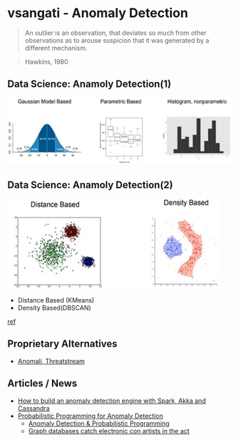 # vsangati - Anomaly Detection
> An outlier is an observation, that deviates so much from other observations as to arouse suspicion that it was generated by a different mechanism.

> Hawkins, 1980

## Data Science: Anamoly Detection(1)
![Anamoly Detection 1](images/anamoly-detection-1.png)

## Data Science: Anamoly Detection(2)
![Anamoly Detection 2](images/anamoly-detection-2.jpg)

- Distance Based (KMeans)
- Density Based(DBSCAN)

[ref](https://www.oreilly.com/learning/how-to-build-an-anomaly-detection-engine-with-spark-akka-and-cassandra)


## Proprietary Alternatives
- [Anomali, Threatstream](https://www.anomali.com/)

## Articles / News
- [How to build an anomaly detection engine with Spark, Akka and Cassandra](https://www.oreilly.com/learning/how-to-build-an-anomaly-detection-engine-with-spark-akka-and-cassandra)
- [Probabilistic Programming for Anomaly Detection](http://blog.fastforwardlabs.com/post/143792498983/probabilistic-programming-for-anomaly-detection)
  - [Anomaly Detection & Probabilistic Programming](https://github.com/fastforwardlabs/anomaly_detection/blob/master/Anomaly%20Detection%20Post.ipynb)
  - [Graph databases catch electronic con artists in the act](http://www.ibmbigdatahub.com/blog/graph-databases-catch-electronic-con-artists-act)

